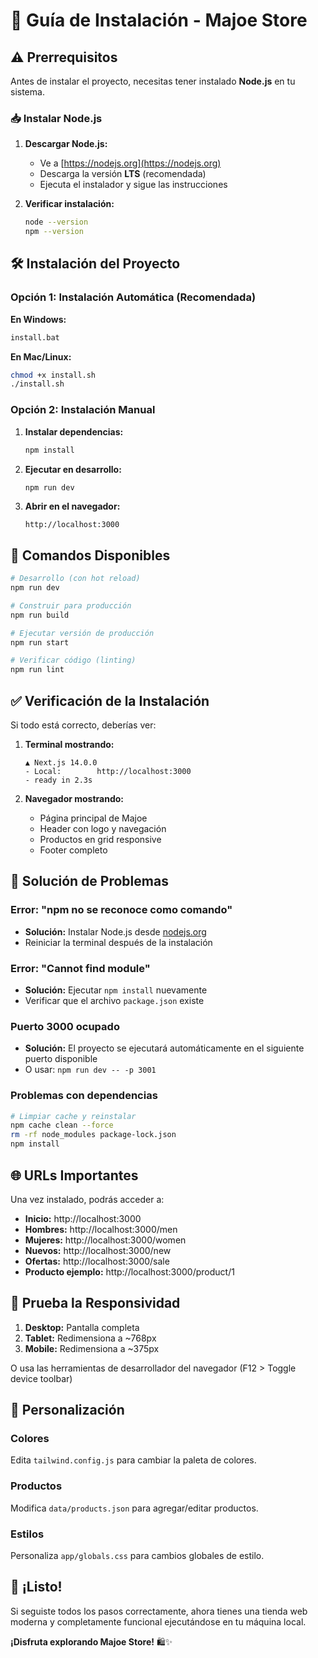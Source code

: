 # 🚀 Guía de Instalación - Majoe Store

## ⚠️ Prerrequisitos

Antes de instalar el proyecto, necesitas tener instalado **Node.js** en tu sistema.

### 📥 Instalar Node.js

1. **Descargar Node.js:**
   - Ve a [https://nodejs.org](https://nodejs.org)
   - Descarga la versión **LTS** (recomendada)
   - Ejecuta el instalador y sigue las instrucciones

2. **Verificar instalación:**
   ```bash
   node --version
   npm --version
   ```

## 🛠️ Instalación del Proyecto

### Opción 1: Instalación Automática (Recomendada)

**En Windows:**
```cmd
install.bat
```

**En Mac/Linux:**
```bash
chmod +x install.sh
./install.sh
```

### Opción 2: Instalación Manual

1. **Instalar dependencias:**
   ```bash
   npm install
   ```

2. **Ejecutar en desarrollo:**
   ```bash
   npm run dev
   ```

3. **Abrir en el navegador:**
   ```
   http://localhost:3000
   ```

## 🎯 Comandos Disponibles

```bash
# Desarrollo (con hot reload)
npm run dev

# Construir para producción
npm run build

# Ejecutar versión de producción
npm run start

# Verificar código (linting)
npm run lint
```

## ✅ Verificación de la Instalación

Si todo está correcto, deberías ver:

1. **Terminal mostrando:**
   ```
   ▲ Next.js 14.0.0
   - Local:        http://localhost:3000
   - ready in 2.3s
   ```

2. **Navegador mostrando:**
   - Página principal de Majoe
   - Header con logo y navegación
   - Productos en grid responsive
   - Footer completo

## 🔧 Solución de Problemas

### Error: "npm no se reconoce como comando"
- **Solución:** Instalar Node.js desde [nodejs.org](https://nodejs.org)
- Reiniciar la terminal después de la instalación

### Error: "Cannot find module"
- **Solución:** Ejecutar `npm install` nuevamente
- Verificar que el archivo `package.json` existe

### Puerto 3000 ocupado
- **Solución:** El proyecto se ejecutará automáticamente en el siguiente puerto disponible
- O usar: `npm run dev -- -p 3001`

### Problemas con dependencias
```bash
# Limpiar cache y reinstalar
npm cache clean --force
rm -rf node_modules package-lock.json
npm install
```

## 🌐 URLs Importantes

Una vez instalado, podrás acceder a:

- **Inicio:** http://localhost:3000
- **Hombres:** http://localhost:3000/men  
- **Mujeres:** http://localhost:3000/women
- **Nuevos:** http://localhost:3000/new
- **Ofertas:** http://localhost:3000/sale
- **Producto ejemplo:** http://localhost:3000/product/1

## 📱 Prueba la Responsividad

1. **Desktop:** Pantalla completa
2. **Tablet:** Redimensiona a ~768px
3. **Mobile:** Redimensiona a ~375px

O usa las herramientas de desarrollador del navegador (F12 > Toggle device toolbar)

## 🎨 Personalización

### Colores
Edita `tailwind.config.js` para cambiar la paleta de colores.

### Productos
Modifica `data/products.json` para agregar/editar productos.

### Estilos
Personaliza `app/globals.css` para cambios globales de estilo.

## 🚀 ¡Listo!

Si seguiste todos los pasos correctamente, ahora tienes una tienda web moderna y completamente funcional ejecutándose en tu máquina local.

**¡Disfruta explorando Majoe Store!** 🛍️✨

